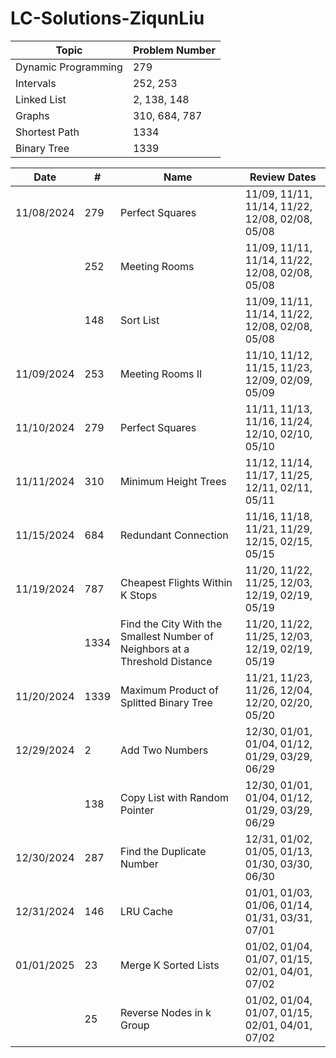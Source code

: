 # LC-Solutions-ZiqunLiu


| Topic                     | Problem Number     |
|---------------------------|--------------------|
| Dynamic Programming       | 279               |
| Intervals                 | 252, 253          |
| Linked List               | 2, 138, 148       |
| Graphs                    | 310, 684, 787     |
| Shortest Path             | 1334              |
| Binary Tree               | 1339              |

| Date       | #    | Name                                                                    | Review Dates                                           |
|------------|------|-------------------------------------------------------------------------|--------------------------------------------------------|
| 11/08/2024 | 279  | Perfect Squares                                                         | 11/09, 11/11, 11/14, 11/22, 12/08, 02/08, 05/08        |
|            | 252  | Meeting Rooms                                                           | 11/09, 11/11, 11/14, 11/22, 12/08, 02/08, 05/08        |
|            | 148  | Sort List                                                               | 11/09, 11/11, 11/14, 11/22, 12/08, 02/08, 05/08        |
| 11/09/2024 | 253  | Meeting Rooms II                                                        | 11/10, 11/12, 11/15, 11/23, 12/09, 02/09, 05/09        |
| 11/10/2024 | 279  | Perfect Squares                                                         | 11/11, 11/13, 11/16, 11/24, 12/10, 02/10, 05/10        |
| 11/11/2024 | 310  | Minimum Height Trees                                                    | 11/12, 11/14, 11/17, 11/25, 12/11, 02/11, 05/11        |
| 11/15/2024 | 684  | Redundant Connection                                                    | 11/16, 11/18, 11/21, 11/29, 12/15, 02/15, 05/15        |
| 11/19/2024 | 787  | Cheapest Flights Within K Stops                                         | 11/20, 11/22, 11/25, 12/03, 12/19, 02/19, 05/19        |
|            | 1334 | Find the City With the Smallest Number of Neighbors at a Threshold Distance | 11/20, 11/22, 11/25, 12/03, 12/19, 02/19, 05/19     |
| 11/20/2024 | 1339 | Maximum Product of Splitted Binary Tree                                 | 11/21, 11/23, 11/26, 12/04, 12/20, 02/20, 05/20        |
| 12/29/2024 | 2    | Add Two Numbers                                                         | 12/30, 01/01, 01/04, 01/12, 01/29, 03/29, 06/29        |
|            | 138  | Copy List with Random Pointer                                           | 12/30, 01/01, 01/04, 01/12, 01/29, 03/29, 06/29        |
| 12/30/2024 | 287  | Find the Duplicate Number                                               | 12/31, 01/02, 01/05, 01/13, 01/30, 03/30, 06/30        |
| 12/31/2024 | 146  | LRU Cache                                                               | 01/01, 01/03, 01/06, 01/14, 01/31, 03/31, 07/01        |
| 01/01/2025 | 23   | Merge K Sorted Lists                                                    | 01/02, 01/04, 01/07, 01/15, 02/01, 04/01, 07/02        |
|            | 25   | Reverse Nodes in k Group                                                | 01/02, 01/04, 01/07, 01/15, 02/01, 04/01, 07/02        |

